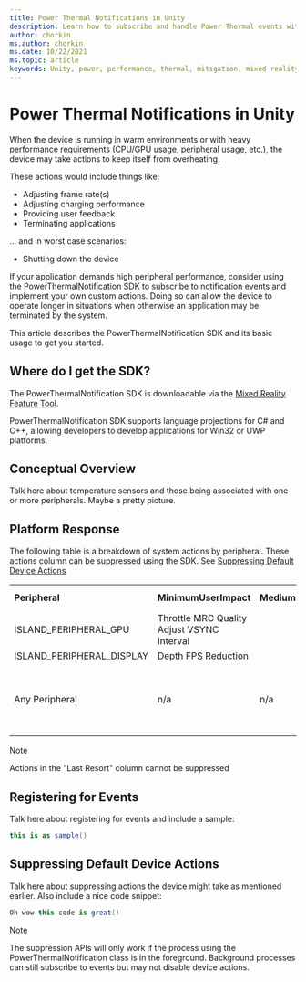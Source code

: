 ```yaml
---
title: Power Thermal Notifications in Unity
description: Learn how to subscribe and handle Power Thermal events within a Unity mixed reality app.
author: chorkin
ms.author: chorkin
ms.date: 10/22/2021
ms.topic: article
keywords: Unity, power, performance, thermal, mitigation, mixed reality headset, windows mixed reality headset, virtual reality headset
---
```


# Power Thermal Notifications in Unity

When the device is running in warm environments or with heavy performance requirements (CPU/GPU usage, peripheral usage, etc.), the device may take actions to keep itself from overheating.

These actions would include things like:

* Adjusting frame rate(s)
* Adjusting charging performance
* Providing user feedback
* Terminating applications

... and in worst case scenarios:

* Shutting down the device

If your application demands high peripheral performance, consider using the PowerThermalNotification SDK to subscribe to notification events and implement your own custom actions.  Doing so can allow the device to operate longer in situations when otherwise an application may be terminated by the system.

This article describes the PowerThermalNotification SDK and its basic usage to get you started.

## Where do I get the SDK?

The PowerThermalNotification SDK is downloadable via the [Mixed Reality Feature Tool](../unity/welcome-to-mr-feature-tool.md).

PowerThermalNotification SDK supports language projections for C# and C++, allowing developers to develop applications for Win32 or UWP platforms.

## Conceptual Overview

Talk here about temperature sensors and those being associated with one or more peripherals.  Maybe a pretty picture.

## Platform Response

The following table is a breakdown of system actions by peripheral.  These actions column can be suppressed using the SDK.  See [Suppressing Default Device Actions](#suppressing-default-device-actions)

|                           |                                               |                  |                   |                                                          |
|---------------------------|-----------------------------------------------|------------------|-------------------|----------------------------------------------------------|
| **Peripheral**                | **MinimumUserImpact**                             | **MediumUserImpact** | **MaximumUserImpact** | **Last Resort**                      |
| ISLAND_PERIPHERAL_GPU     | Throttle MRC Quality </br> Adjust VSYNC Interval |                  |                   |                                                    |
| ISLAND_PERIPHERAL_DISPLAY | Depth FPS Reduction                        |                  |                   |                                                    |
| Any Peripheral            | n/a                                        | n/a              | n/a               | Display Warning </br> Close Application </br> Stop MRC Capture |
> [!NOTE]
> <!--Last Resort Note-->Actions in the "Last Resort" column cannot be suppressed

## Registering for Events

Talk here about registering for events and include a sample:

```cs
this is as sample()
```

## Suppressing Default Device Actions

Talk here about suppressing actions the device might take as mentioned earlier.
Also include a nice code snippet:

```cs
Oh wow this code is great()
```

> [!NOTE]
> <!--Foreground Note-->The suppression APIs will only work if the process using the PowerThermalNotification class is in the foreground.  Background processes can still subscribe to events but may not disable device actions.
